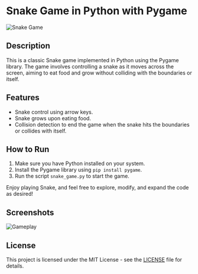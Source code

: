 # Snake Game in Python with Pygame

![Snake Game](screenshot.png)

## Description

This is a classic Snake game implemented in Python using the Pygame library. The game involves controlling a snake as it moves across the screen, aiming to eat food and grow without colliding with the boundaries or itself.

## Features

- Snake control using arrow keys.
- Snake grows upon eating food.
- Collision detection to end the game when the snake hits the boundaries or collides with itself.

## How to Run

1. Make sure you have Python installed on your system.
2. Install the Pygame library using `pip install pygame`.
3. Run the script `snake_game.py` to start the game.

Enjoy playing Snake, and feel free to explore, modify, and expand the code as desired!

## Screenshots

![Gameplay](screenshot.png)

## License

This project is licensed under the MIT License - see the [LICENSE](LICENSE) file for details.
